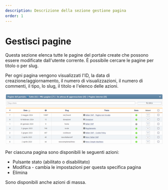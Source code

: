 ```yaml
---
description: Descrizione della sezione gestione pagina
order: 1
---
```


# Gestisci pagine

Questa sezione elenca tutte le pagine del portale create che possono essere modificate dall'utente corrente. È possibile cercare le pagine per titolo o per slug.

Per ogni pagina vengono visualizzati l'ID, la data di creazione/aggiornamento, il numero di visualizzazioni, il numero di commenti, il tipo, lo slug, il titolo e l'elenco delle azioni.

![Manage pages](manage_pages.png)

Per ciascuna pagina sono disponibili le seguenti azioni:

- Pulsante stato (abilitato o disabilitato)
- Modifica - cambia le impostazioni per questa specifica pagina
- Elimina

Sono disponibili anche azioni di massa.

